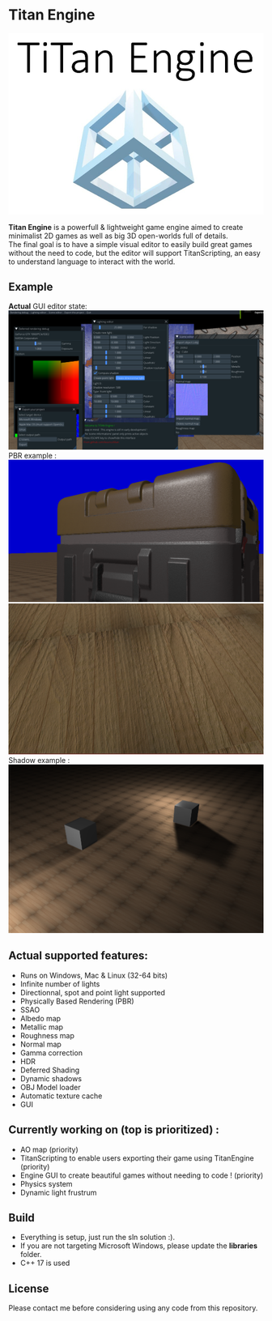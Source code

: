 # Titan Engine
![logo](graphicData/logo.jpg "logo")

**Titan Engine** is a powerfull & lightweight game engine aimed to create minimalist 2D games as well as
big 3D open-worlds full of details. </br>
The final goal is to have a simple visual editor to easily build great games without the need to code, but the editor will support TitanScripting, an easy to understand language to interact with the world.

## Example
**Actual** GUI editor state:
![Example](example6.png "Example of actual titan rendering")
PBR example :
![Example](example5.png "Example of actual titan rendering")
![Example](example4.png "Example of actual titan rendering")
Shadow example :
![Example](example3.png "Example of actual titan rendering")

## Actual supported features:
- Runs on Windows, Mac & Linux (32-64 bits)
- Infinite number of lights
- Directionnal, spot and point light supported
- Physically Based Rendering (PBR)
- SSAO
- Albedo map
- Metallic map
- Roughness map
- Normal map
- Gamma correction
- HDR
- Deferred Shading
- Dynamic shadows
- OBJ Model loader
- Automatic texture cache
- GUI

## Currently working on (top is prioritized) :
- AO map (priority)
- TitanScripting to enable users exporting their game using TitanEngine (priority)
- Engine GUI to create beautiful games without needing to code ! (priority)
- Physics system
- Dynamic light frustrum

## Build
- Everything is setup, just run the sln solution :).
- If you are not targeting Microsoft Windows, please update the **libraries** folder.
- C++ 17 is used

## License
Please contact me before considering using any code from this repository.